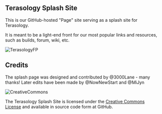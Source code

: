 Terasology Splash Site
-----------------------------

This is our GitHub-hosted "Page" site serving as a splash site for Terasology.

It is meant to be a light-end front for our most popular links and resources, such as builds, forum, wiki, etc.

![TerasologyFP](http://img687.imageshack.us/img687/9246/screensbh.jpg "Terasology Frontpage")

Credits
-------

The splash page was designed and contributed by @3000Lane - many thanks! Later edits have been made by @NowNewStart and @MiJyn

![CreativeCommons](http://i.creativecommons.org/l/by-nc-sa/3.0/88x31.png)

The Terasology Splash Site is licensed under the [Creative Commons License](http://creativecommons.org/licenses/by-nc-sa/3.0/
) and available in source code form at GitHub.
